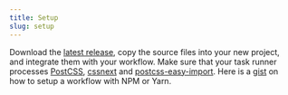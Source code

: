 ```yaml
---
title: Setup
slug: setup
---
```


Download the [latest release](https://github.com/felixdorner/starrrtcss/releases/latest), copy the source files into your new project, and integrate them with your workflow. Make sure that your task runner processes [PostCSS](http://postcss.org/), [cssnext](http://cssnext.io/) and [postcss-easy-import](https://github.com/TrySound/postcss-easy-import). Here is a [gist](https://gist.github.com/felixdorner/278fa705aa37cb369a809a4151c7d701) on how to setup a workflow with NPM or Yarn.
